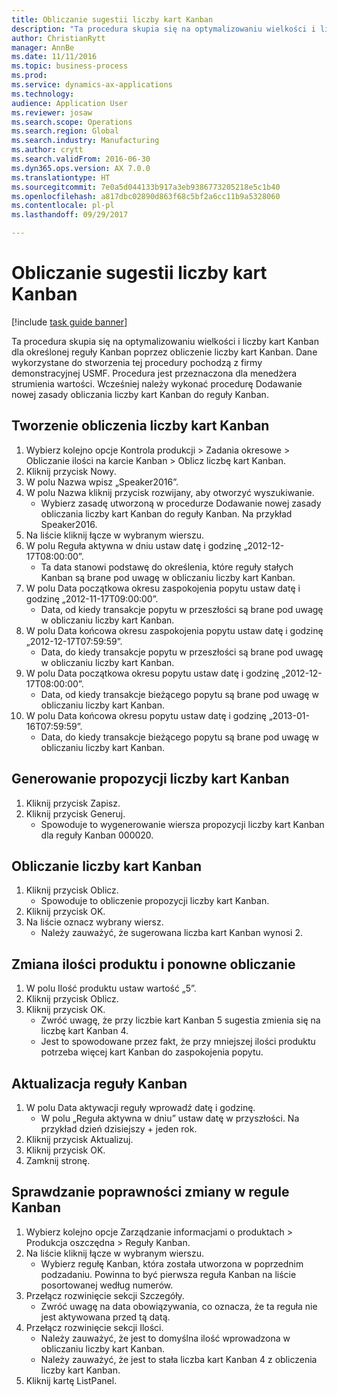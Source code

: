 ```yaml
--- 
title: Obliczanie sugestii liczby kart Kanban
description: "Ta procedura skupia się na optymalizowaniu wielkości i liczby kart Kanban dla określonej reguły Kanban poprzez obliczenie liczby kart Kanban."
author: ChristianRytt
manager: AnnBe
ms.date: 11/11/2016
ms.topic: business-process
ms.prod: 
ms.service: dynamics-ax-applications
ms.technology: 
audience: Application User
ms.reviewer: josaw
ms.search.scope: Operations
ms.search.region: Global
ms.search.industry: Manufacturing
ms.author: crytt
ms.search.validFrom: 2016-06-30
ms.dyn365.ops.version: AX 7.0.0
ms.translationtype: HT
ms.sourcegitcommit: 7e0a5d044133b917a3eb9386773205218e5c1b40
ms.openlocfilehash: a817dbc02890d863f68c5bf2a6cc11b9a5328060
ms.contentlocale: pl-pl
ms.lasthandoff: 09/29/2017

---
```

# <a name="calculate-kanban-quantity-suggestions"></a>Obliczanie sugestii liczby kart Kanban

[!include [task guide banner](../../includes/task-guide-banner.md)]

Ta procedura skupia się na optymalizowaniu wielkości i liczby kart Kanban dla określonej reguły Kanban poprzez obliczenie liczby kart Kanban. Dane wykorzystane do stworzenia tej procedury pochodzą z firmy demonstracyjnej USMF. Procedura jest przeznaczona dla menedżera strumienia wartości. Wcześniej należy wykonać procedurę Dodawanie nowej zasady obliczania liczby kart Kanban do reguły Kanban.


## <a name="create-a-kanban-quantity-calculation"></a>Tworzenie obliczenia liczby kart Kanban
1. Wybierz kolejno opcje Kontrola produkcji > Zadania okresowe > Obliczanie ilości na karcie Kanban > Oblicz liczbę kart Kanban.
2. Kliknij przycisk Nowy.
3. W polu Nazwa wpisz „Speaker2016”.
4. W polu Nazwa kliknij przycisk rozwijany, aby otworzyć wyszukiwanie.
    * Wybierz zasadę utworzoną w procedurze Dodawanie nowej zasady obliczania liczby kart Kanban do reguły Kanban. Na przykład Speaker2016.  
5. Na liście kliknij łącze w wybranym wierszu.
6. W polu Reguła aktywna w dniu ustaw datę i godzinę „2012-12-17T08:00:00”.
    * Ta data stanowi podstawę do określenia, które reguły stałych Kanban są brane pod uwagę w obliczaniu liczby kart Kanban.  
7. W polu Data początkowa okresu zaspokojenia popytu ustaw datę i godzinę „2012-11-17T09:00:00”.
    * Data, od kiedy transakcje popytu w przeszłości są brane pod uwagę w obliczaniu liczby kart Kanban.  
8. W polu Data końcowa okresu zaspokojenia popytu ustaw datę i godzinę „2012-12-17T07:59:59”.
    * Data, do kiedy transakcje popytu w przeszłości są brane pod uwagę w obliczaniu liczby kart Kanban.  
9. W polu Data początkowa okresu popytu ustaw datę i godzinę „2012-12-17T08:00:00”.
    * Data, od kiedy transakcje bieżącego popytu są brane pod uwagę w obliczaniu liczby kart Kanban.  
10. W polu Data końcowa okresu popytu ustaw datę i godzinę „2013-01-16T07:59:59”.
    * Data, do kiedy transakcje bieżącego popytu są brane pod uwagę w obliczaniu liczby kart Kanban.  

## <a name="generate-kanban-quantity-proposal"></a>Generowanie propozycji liczby kart Kanban
1. Kliknij przycisk Zapisz.
2. Kliknij przycisk Generuj.
    * Spowoduje to wygenerowanie wiersza propozycji liczby kart Kanban dla reguły Kanban 000020.  

## <a name="run-kanban-quantity-calculation"></a>Obliczanie liczby kart Kanban
1. Kliknij przycisk Oblicz.
    * Spowoduje to obliczenie propozycji liczby kart Kanban.  
2. Kliknij przycisk OK.
3. Na liście oznacz wybrany wiersz.
    * Należy zauważyć, że sugerowana liczba kart Kanban wynosi 2.  

## <a name="change-product-quantity-and-calculate-again"></a>Zmiana ilości produktu i ponowne obliczanie
1. W polu Ilość produktu ustaw wartość „5”.
2. Kliknij przycisk Oblicz.
3. Kliknij przycisk OK.
    * Zwróć uwagę, że przy liczbie kart Kanban 5 sugestia zmienia się na liczbę kart Kanban 4.  
    * Jest to spowodowane przez fakt, że przy mniejszej ilości produktu potrzeba więcej kart Kanban do zaspokojenia popytu.  

## <a name="update-kanban-rule"></a>Aktualizacja reguły Kanban
1. W polu Data aktywacji reguły wprowadź datę i godzinę.
    * W polu „Reguła aktywna w dniu” ustaw datę w przyszłości. Na przykład dzień dzisiejszy + jeden rok.  
2. Kliknij przycisk Aktualizuj.
3. Kliknij przycisk OK.
4. Zamknij stronę.

## <a name="validate-change-on-kanban-rule"></a>Sprawdzanie poprawności zmiany w regule Kanban
1. Wybierz kolejno opcje Zarządzanie informacjami o produktach > Produkcja oszczędna > Reguły Kanban.
2. Na liście kliknij łącze w wybranym wierszu.
    * Wybierz regułę Kanban, która została utworzona w poprzednim podzadaniu. Powinna to być pierwsza reguła Kanban na liście posortowanej według numerów.  
3. Przełącz rozwinięcie sekcji Szczegóły.
    * Zwróć uwagę na data obowiązywania, co oznacza, że ta reguła nie jest aktywowana przed tą datą.  
4. Przełącz rozwinięcie sekcji Ilości.
    * Należy zauważyć, że jest to domyślna ilość wprowadzona w obliczaniu liczby kart Kanban.  
    * Należy zauważyć, że jest to stała liczba kart Kanban 4 z obliczenia liczby kart Kanban.  
5. Kliknij kartę ListPanel.


